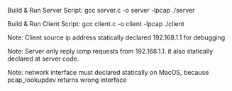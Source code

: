 Build & Run Server Script:
gcc server.c -o server -lpcap
./server

Build & Run Client Script:
gcc client.c -o client -lpcap
./client

Note: Client source ip address statically declared 192.168.1.1
for debugging

Note: Server only reply icmp requests from 192.168.1.1. it also
statically declared at server code.

Note: network interface must declared statically on MacOS,
because pcap_lookupdev returns wrong interface